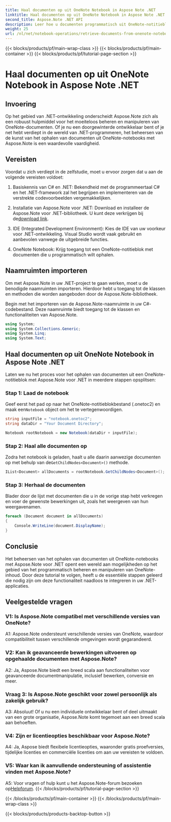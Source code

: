 ```yaml
---
title: Haal documenten op uit OneNote Notebook in Aspose Note .NET
linktitle: Haal documenten op uit OneNote Notebook in Aspose Note .NET
second_title: Aspose.Note .NET API
description: Leer hoe u documenten programmatisch uit OneNote-notitieblokken kunt ophalen met Aspose.Note voor .NET, waardoor naadloze integratie en manipulatie mogelijk wordt.
weight: 25
url: /nl/net/notebook-operations/retrieve-documents-from-onenote-notebook/
---
```


{{< blocks/products/pf/main-wrap-class >}}
{{< blocks/products/pf/main-container >}}
{{< blocks/products/pf/tutorial-page-section >}}

# Haal documenten op uit OneNote Notebook in Aspose Note .NET

## Invoering

Op het gebied van .NET-ontwikkeling onderscheidt Aspose.Note zich als een robuust hulpmiddel voor het moeiteloos beheren en manipuleren van OneNote-documenten. Of je nu een doorgewinterde ontwikkelaar bent of je net hebt verdiept in de wereld van .NET-programmeren, het beheersen van de kunst van het ophalen van documenten uit OneNote-notebooks met Aspose.Note is een waardevolle vaardigheid.

## Vereisten

Voordat u zich verdiept in de zelfstudie, moet u ervoor zorgen dat u aan de volgende vereisten voldoet:

1. Basiskennis van C# en .NET: Bekendheid met de programmeertaal C# en het .NET-framework zal het begrijpen en implementeren van de verstrekte codevoorbeelden vergemakkelijken.

2.  Installatie van Aspose.Note voor .NET: Download en installeer de Aspose.Note voor .NET-bibliotheek. U kunt deze verkrijgen bij de[download link](https://releases.aspose.com/note/net/).

3. IDE (Integrated Development Environment): Kies de IDE van uw voorkeur voor .NET-ontwikkeling. Visual Studio wordt vaak gebruikt en aanbevolen vanwege de uitgebreide functies.

4. OneNote Notebook: Krijg toegang tot een OneNote-notitieblok met documenten die u programmatisch wilt ophalen.

## Naamruimten importeren

Om met Aspose.Note in uw .NET-project te gaan werken, moet u de benodigde naamruimten importeren. Hierdoor hebt u toegang tot de klassen en methoden die worden aangeboden door de Aspose.Note-bibliotheek.

Begin met het importeren van de Aspose.Note-naamruimte in uw C#-codebestand. Deze naamruimte biedt toegang tot de klassen en functionaliteiten van Aspose.Note.

```csharp
using System;
using System.Collections.Generic;
using System.Linq;
using System.Text;
```

## Haal documenten op uit OneNote Notebook in Aspose Note .NET

Laten we nu het proces voor het ophalen van documenten uit een OneNote-notitieblok met Aspose.Note voor .NET in meerdere stappen opsplitsen:

### Stap 1: Laad de notebook

 Geef eerst het pad op naar het OneNote-notitieblokbestand (.onetoc2) en maak een`Notebook` object om het te vertegenwoordigen.

```csharp
string inputFile = "notebook.onetoc2";
string dataDir = "Your Document Directory";

Notebook rootNotebook = new Notebook(dataDir + inputFile);
```

### Stap 2: Haal alle documenten op

 Zodra het notebook is geladen, haalt u alle daarin aanwezige documenten op met behulp van de`GetChildNodes<Document>()` methode.

```csharp
IList<Document> allDocuments = rootNotebook.GetChildNodes<Document>();
```

### Stap 3: Herhaal de documenten

Blader door de lijst met documenten die u in de vorige stap hebt verkregen en voer de gewenste bewerkingen uit, zoals het weergeven van hun weergavenamen.

```csharp
foreach (Document document in allDocuments) 
{
    Console.WriteLine(document.DisplayName);
}
```

## Conclusie

Het beheersen van het ophalen van documenten uit OneNote-notebooks met Aspose.Note voor .NET opent een wereld aan mogelijkheden op het gebied van het programmatisch beheren en manipuleren van OneNote-inhoud. Door deze tutorial te volgen, heeft u de essentiële stappen geleerd die nodig zijn om deze functionaliteit naadloos te integreren in uw .NET-applicaties.

## Veelgestelde vragen

### V1: Is Aspose.Note compatibel met verschillende versies van OneNote?

A1: Aspose.Note ondersteunt verschillende versies van OneNote, waardoor compatibiliteit tussen verschillende omgevingen wordt gegarandeerd.

### V2: Kan ik geavanceerde bewerkingen uitvoeren op opgehaalde documenten met Aspose.Note?

A2: Ja, Aspose.Note biedt een breed scala aan functionaliteiten voor geavanceerde documentmanipulatie, inclusief bewerken, conversie en meer.

### Vraag 3: Is Aspose.Note geschikt voor zowel persoonlijk als zakelijk gebruik?

A3: Absoluut! Of u nu een individuele ontwikkelaar bent of deel uitmaakt van een grote organisatie, Aspose.Note komt tegemoet aan een breed scala aan behoeften.

### V4: Zijn er licentieopties beschikbaar voor Aspose.Note?

A4: Ja, Aspose biedt flexibele licentieopties, waaronder gratis proefversies, tijdelijke licenties en commerciële licenties om aan uw vereisten te voldoen.

### V5: Waar kan ik aanvullende ondersteuning of assistentie vinden met Aspose.Note?

 A5: Voor vragen of hulp kunt u het Aspose.Note-forum bezoeken op[Helpforum](https://forum.aspose.com/c/note/28).
{{< /blocks/products/pf/tutorial-page-section >}}

{{< /blocks/products/pf/main-container >}}
{{< /blocks/products/pf/main-wrap-class >}}

{{< blocks/products/products-backtop-button >}}
